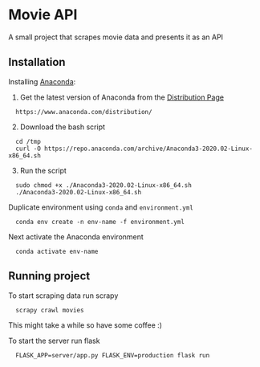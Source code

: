 # Movie API

A small project that scrapes movie data and presents it as an API

## Installation

Installing [Anaconda](https://www.anaconda.com/):

  1. Get the latest version of Anaconda from the [Distribution Page](https://www.anaconda.com/distribution/)
  ```
    https://www.anaconda.com/distribution/
  ```

  2. Download the bash script
  ```
    cd /tmp
    curl -O https://repo.anaconda.com/archive/Anaconda3-2020.02-Linux-x86_64.sh
  ```

  3. Run the script
  ```
    sudo chmod +x ./Anaconda3-2020.02-Linux-x86_64.sh
    ./Anaconda3-2020.02-Linux-x86_64.sh
  ```

Duplicate environment using `conda` and `environment.yml`

  ```
    conda env create -n env-name -f environment.yml
  ```

Next activate the Anaconda environment
  ```
    conda activate env-name
  ```

## Running project

To start scraping data run scrapy
  ```
    scrapy crawl movies
  ```
This might take a while so have some coffee :)

To start the server run flask
  ```
    FLASK_APP=server/app.py FLASK_ENV=production flask run
  ```